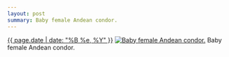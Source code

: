 ```yaml
---
layout: post
summary: Baby female Andean condor.
---
```


<p>
  <time><a href="/216">{{ page.date | date: "%B %e, %Y" }}</a></time>
  <a href="/216"><img src="{{ site.assets_url }}/216-640.jpg" srcset="{{ site.assets_url }}/216-1280.jpg 1280w, {{ site.assets_url }}/216-960.jpg 960w, {{ site.assets_url }}/216-640.jpg 640w, {{ site.assets_url }}/216-320.jpg 320w" sizes="(min-width: 700px) 50vw, calc(100vw - 2rem)" alt="Baby female Andean condor." /></a>
  <span>Baby female Andean condor.</span>
</p>
